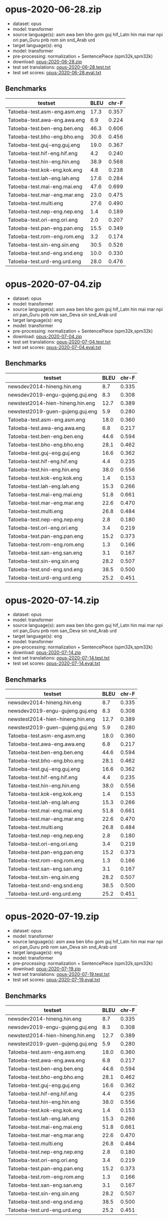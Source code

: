 # opus-2020-06-28.zip

* dataset: opus
* model: transformer
* source language(s): asm awa ben bho gom guj hif_Latn hin mai mar npi ori pan_Guru pnb rom sin snd_Arab urd
* target language(s): eng
* model: transformer
* pre-processing: normalization + SentencePiece (spm32k,spm32k)
* download: [opus-2020-06-28.zip](https://object.pouta.csc.fi/Tatoeba-MT-models/inc-eng/opus-2020-06-28.zip)
* test set translations: [opus-2020-06-28.test.txt](https://object.pouta.csc.fi/Tatoeba-MT-models/inc-eng/opus-2020-06-28.test.txt)
* test set scores: [opus-2020-06-28.eval.txt](https://object.pouta.csc.fi/Tatoeba-MT-models/inc-eng/opus-2020-06-28.eval.txt)

## Benchmarks

| testset               | BLEU  | chr-F |
|-----------------------|-------|-------|
| Tatoeba-test.asm-eng.asm.eng 	| 17.3 	| 0.357 |
| Tatoeba-test.awa-eng.awa.eng 	| 6.9 	| 0.224 |
| Tatoeba-test.ben-eng.ben.eng 	| 46.3 	| 0.606 |
| Tatoeba-test.bho-eng.bho.eng 	| 30.6 	| 0.456 |
| Tatoeba-test.guj-eng.guj.eng 	| 19.0 	| 0.367 |
| Tatoeba-test.hif-eng.hif.eng 	| 4.2 	| 0.240 |
| Tatoeba-test.hin-eng.hin.eng 	| 38.9 	| 0.568 |
| Tatoeba-test.kok-eng.kok.eng 	| 4.8 	| 0.238 |
| Tatoeba-test.lah-eng.lah.eng 	| 17.6 	| 0.284 |
| Tatoeba-test.mai-eng.mai.eng 	| 47.6 	| 0.699 |
| Tatoeba-test.mar-eng.mar.eng 	| 23.0 	| 0.475 |
| Tatoeba-test.multi.eng 	| 27.6 	| 0.490 |
| Tatoeba-test.nep-eng.nep.eng 	| 1.4 	| 0.189 |
| Tatoeba-test.ori-eng.ori.eng 	| 2.0 	| 0.207 |
| Tatoeba-test.pan-eng.pan.eng 	| 15.5 	| 0.349 |
| Tatoeba-test.rom-eng.rom.eng 	| 3.2 	| 0.174 |
| Tatoeba-test.sin-eng.sin.eng 	| 30.5 	| 0.526 |
| Tatoeba-test.snd-eng.snd.eng 	| 10.0 	| 0.330 |
| Tatoeba-test.urd-eng.urd.eng 	| 28.0 	| 0.476 |

# opus-2020-07-04.zip

* dataset: opus
* model: transformer
* source language(s): asm awa ben bho gom guj hif_Latn hin mai mar npi ori pan_Guru pnb rom san_Deva sin snd_Arab urd
* target language(s): eng
* model: transformer
* pre-processing: normalization + SentencePiece (spm32k,spm32k)
* download: [opus-2020-07-04.zip](https://object.pouta.csc.fi/Tatoeba-MT-models/inc-eng/opus-2020-07-04.zip)
* test set translations: [opus-2020-07-04.test.txt](https://object.pouta.csc.fi/Tatoeba-MT-models/inc-eng/opus-2020-07-04.test.txt)
* test set scores: [opus-2020-07-04.eval.txt](https://object.pouta.csc.fi/Tatoeba-MT-models/inc-eng/opus-2020-07-04.eval.txt)

## Benchmarks

| testset               | BLEU  | chr-F |
|-----------------------|-------|-------|
| newsdev2014-hineng.hin.eng 	| 8.7 	| 0.335 |
| newsdev2019-engu-gujeng.guj.eng 	| 8.3 	| 0.308 |
| newstest2014-hien-hineng.hin.eng 	| 12.7 	| 0.389 |
| newstest2019-guen-gujeng.guj.eng 	| 5.9 	| 0.280 |
| Tatoeba-test.asm-eng.asm.eng 	| 18.0 	| 0.360 |
| Tatoeba-test.awa-eng.awa.eng 	| 6.8 	| 0.217 |
| Tatoeba-test.ben-eng.ben.eng 	| 44.6 	| 0.594 |
| Tatoeba-test.bho-eng.bho.eng 	| 28.1 	| 0.462 |
| Tatoeba-test.guj-eng.guj.eng 	| 16.6 	| 0.362 |
| Tatoeba-test.hif-eng.hif.eng 	| 4.4 	| 0.235 |
| Tatoeba-test.hin-eng.hin.eng 	| 38.0 	| 0.556 |
| Tatoeba-test.kok-eng.kok.eng 	| 1.4 	| 0.153 |
| Tatoeba-test.lah-eng.lah.eng 	| 15.3 	| 0.266 |
| Tatoeba-test.mai-eng.mai.eng 	| 51.8 	| 0.661 |
| Tatoeba-test.mar-eng.mar.eng 	| 22.6 	| 0.470 |
| Tatoeba-test.multi.eng 	| 26.8 	| 0.484 |
| Tatoeba-test.nep-eng.nep.eng 	| 2.8 	| 0.180 |
| Tatoeba-test.ori-eng.ori.eng 	| 3.4 	| 0.219 |
| Tatoeba-test.pan-eng.pan.eng 	| 15.2 	| 0.373 |
| Tatoeba-test.rom-eng.rom.eng 	| 1.3 	| 0.166 |
| Tatoeba-test.san-eng.san.eng 	| 3.1 	| 0.167 |
| Tatoeba-test.sin-eng.sin.eng 	| 28.2 	| 0.507 |
| Tatoeba-test.snd-eng.snd.eng 	| 38.5 	| 0.500 |
| Tatoeba-test.urd-eng.urd.eng 	| 25.2 	| 0.451 |

# opus-2020-07-14.zip

* dataset: opus
* model: transformer
* source language(s): asm awa ben bho gom guj hif_Latn hin mai mar npi ori pan_Guru pnb rom san_Deva sin snd_Arab urd
* target language(s): eng
* model: transformer
* pre-processing: normalization + SentencePiece (spm32k,spm32k)
* download: [opus-2020-07-14.zip](https://object.pouta.csc.fi/Tatoeba-MT-models/inc-eng/opus-2020-07-14.zip)
* test set translations: [opus-2020-07-14.test.txt](https://object.pouta.csc.fi/Tatoeba-MT-models/inc-eng/opus-2020-07-14.test.txt)
* test set scores: [opus-2020-07-14.eval.txt](https://object.pouta.csc.fi/Tatoeba-MT-models/inc-eng/opus-2020-07-14.eval.txt)

## Benchmarks

| testset               | BLEU  | chr-F |
|-----------------------|-------|-------|
| newsdev2014-hineng.hin.eng 	| 8.7 	| 0.335 |
| newsdev2019-engu-gujeng.guj.eng 	| 8.3 	| 0.308 |
| newstest2014-hien-hineng.hin.eng 	| 12.7 	| 0.389 |
| newstest2019-guen-gujeng.guj.eng 	| 5.9 	| 0.280 |
| Tatoeba-test.asm-eng.asm.eng 	| 18.0 	| 0.360 |
| Tatoeba-test.awa-eng.awa.eng 	| 6.8 	| 0.217 |
| Tatoeba-test.ben-eng.ben.eng 	| 44.6 	| 0.594 |
| Tatoeba-test.bho-eng.bho.eng 	| 28.1 	| 0.462 |
| Tatoeba-test.guj-eng.guj.eng 	| 16.6 	| 0.362 |
| Tatoeba-test.hif-eng.hif.eng 	| 4.4 	| 0.235 |
| Tatoeba-test.hin-eng.hin.eng 	| 38.0 	| 0.556 |
| Tatoeba-test.kok-eng.kok.eng 	| 1.4 	| 0.153 |
| Tatoeba-test.lah-eng.lah.eng 	| 15.3 	| 0.266 |
| Tatoeba-test.mai-eng.mai.eng 	| 51.8 	| 0.661 |
| Tatoeba-test.mar-eng.mar.eng 	| 22.6 	| 0.470 |
| Tatoeba-test.multi.eng 	| 26.8 	| 0.484 |
| Tatoeba-test.nep-eng.nep.eng 	| 2.8 	| 0.180 |
| Tatoeba-test.ori-eng.ori.eng 	| 3.4 	| 0.219 |
| Tatoeba-test.pan-eng.pan.eng 	| 15.2 	| 0.373 |
| Tatoeba-test.rom-eng.rom.eng 	| 1.3 	| 0.166 |
| Tatoeba-test.san-eng.san.eng 	| 3.1 	| 0.167 |
| Tatoeba-test.sin-eng.sin.eng 	| 28.2 	| 0.507 |
| Tatoeba-test.snd-eng.snd.eng 	| 38.5 	| 0.500 |
| Tatoeba-test.urd-eng.urd.eng 	| 25.2 	| 0.451 |

# opus-2020-07-19.zip

* dataset: opus
* model: transformer
* source language(s): asm awa ben bho gom guj hif_Latn hin mai mar npi ori pan_Guru pnb rom san_Deva sin snd_Arab urd
* target language(s): eng
* model: transformer
* pre-processing: normalization + SentencePiece (spm32k,spm32k)
* download: [opus-2020-07-19.zip](https://object.pouta.csc.fi/Tatoeba-MT-models/inc-eng/opus-2020-07-19.zip)
* test set translations: [opus-2020-07-19.test.txt](https://object.pouta.csc.fi/Tatoeba-MT-models/inc-eng/opus-2020-07-19.test.txt)
* test set scores: [opus-2020-07-19.eval.txt](https://object.pouta.csc.fi/Tatoeba-MT-models/inc-eng/opus-2020-07-19.eval.txt)

## Benchmarks

| testset               | BLEU  | chr-F |
|-----------------------|-------|-------|
| newsdev2014-hineng.hin.eng 	| 8.7 	| 0.335 |
| newsdev2019-engu-gujeng.guj.eng 	| 8.3 	| 0.308 |
| newstest2014-hien-hineng.hin.eng 	| 12.7 	| 0.389 |
| newstest2019-guen-gujeng.guj.eng 	| 5.9 	| 0.280 |
| Tatoeba-test.asm-eng.asm.eng 	| 18.0 	| 0.360 |
| Tatoeba-test.awa-eng.awa.eng 	| 6.8 	| 0.217 |
| Tatoeba-test.ben-eng.ben.eng 	| 44.6 	| 0.594 |
| Tatoeba-test.bho-eng.bho.eng 	| 28.1 	| 0.462 |
| Tatoeba-test.guj-eng.guj.eng 	| 16.6 	| 0.362 |
| Tatoeba-test.hif-eng.hif.eng 	| 4.4 	| 0.235 |
| Tatoeba-test.hin-eng.hin.eng 	| 38.0 	| 0.556 |
| Tatoeba-test.kok-eng.kok.eng 	| 1.4 	| 0.153 |
| Tatoeba-test.lah-eng.lah.eng 	| 15.3 	| 0.266 |
| Tatoeba-test.mai-eng.mai.eng 	| 51.8 	| 0.661 |
| Tatoeba-test.mar-eng.mar.eng 	| 22.6 	| 0.470 |
| Tatoeba-test.multi.eng 	| 26.8 	| 0.484 |
| Tatoeba-test.nep-eng.nep.eng 	| 2.8 	| 0.180 |
| Tatoeba-test.ori-eng.ori.eng 	| 3.4 	| 0.219 |
| Tatoeba-test.pan-eng.pan.eng 	| 15.2 	| 0.373 |
| Tatoeba-test.rom-eng.rom.eng 	| 1.3 	| 0.166 |
| Tatoeba-test.san-eng.san.eng 	| 3.1 	| 0.167 |
| Tatoeba-test.sin-eng.sin.eng 	| 28.2 	| 0.507 |
| Tatoeba-test.snd-eng.snd.eng 	| 38.5 	| 0.500 |
| Tatoeba-test.urd-eng.urd.eng 	| 25.2 	| 0.451 |

